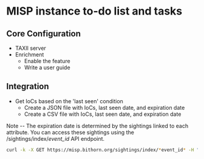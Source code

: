 # MISP instance to-do list and tasks

## Core Configuration

- TAXII server
- Enrichment
    - Enable the feature
    - Write a user guide

## Integration

- Get IoCs based on the 'last seen' condition
    - Create a JSON file with IoCs, last seen date, and expiration date
    - Create a CSV file with IoCs, last seen date, and expiration date

Note -- The expiration date is determined by the sightings linked to each attribute. You can access these sightings using the /sightings/index/*event_id* API endpoint.
``` bash
curl -k -X GET https://misp.bithorn.org/sightings/index/*event_id* -H "Authorization: *api_key*" -H "Accept: application/json" -H "Content-Type: application/json"
```